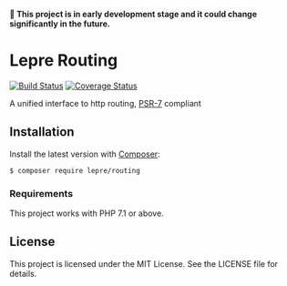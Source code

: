**🚧 This project is in early development stage and it could change significantly in the future.**

# Lepre Routing

[![Build Status](https://travis-ci.org/leprephp/routing.svg?branch=master)](https://travis-ci.org/leprephp/routing)
[![Coverage Status](https://coveralls.io/repos/github/leprephp/routing/badge.svg?branch=master)](https://coveralls.io/github/leprephp/routing?branch=master)

A unified interface to http routing, [PSR-7][psr7] compliant

## Installation

Install the latest version with [Composer][composer]:

```
$ composer require lepre/routing
```

### Requirements

This project works with PHP 7.1 or above.

## License

This project is licensed under the MIT License. See the LICENSE file for details.

[composer]: https://getcomposer.org/
[psr7]: http://www.php-fig.org/psr/psr-7/
